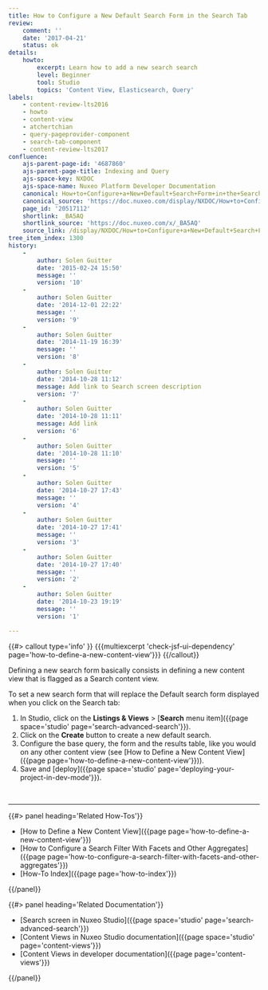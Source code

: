 ```yaml
---
title: How to Configure a New Default Search Form in the Search Tab
review:
    comment: ''
    date: '2017-04-21'
    status: ok
details:
    howto:
        excerpt: Learn how to add a new search search
        level: Beginner
        tool: Studio
        topics: 'Content View, Elasticsearch, Query'
labels:
    - content-review-lts2016
    - howto
    - content-view
    - atchertchian
    - query-pageprovider-component
    - search-tab-component
    - content-review-lts2017
confluence:
    ajs-parent-page-id: '4687860'
    ajs-parent-page-title: Indexing and Query
    ajs-space-key: NXDOC
    ajs-space-name: Nuxeo Platform Developer Documentation
    canonical: How+to+Configure+a+New+Default+Search+Form+in+the+Search+Tab
    canonical_source: 'https://doc.nuxeo.com/display/NXDOC/How+to+Configure+a+New+Default+Search+Form+in+the+Search+Tab'
    page_id: '20517112'
    shortlink: _BA5AQ
    shortlink_source: 'https://doc.nuxeo.com/x/_BA5AQ'
    source_link: /display/NXDOC/How+to+Configure+a+New+Default+Search+Form+in+the+Search+Tab
tree_item_index: 1300
history:
    -
        author: Solen Guitter
        date: '2015-02-24 15:50'
        message: ''
        version: '10'
    -
        author: Solen Guitter
        date: '2014-12-01 22:22'
        message: ''
        version: '9'
    -
        author: Solen Guitter
        date: '2014-11-19 16:39'
        message: ''
        version: '8'
    -
        author: Solen Guitter
        date: '2014-10-28 11:12'
        message: Add link to Search screen description
        version: '7'
    -
        author: Solen Guitter
        date: '2014-10-28 11:11'
        message: Add link
        version: '6'
    -
        author: Solen Guitter
        date: '2014-10-28 11:10'
        message: ''
        version: '5'
    -
        author: Solen Guitter
        date: '2014-10-27 17:43'
        message: ''
        version: '4'
    -
        author: Solen Guitter
        date: '2014-10-27 17:41'
        message: ''
        version: '3'
    -
        author: Solen Guitter
        date: '2014-10-27 17:40'
        message: ''
        version: '2'
    -
        author: Solen Guitter
        date: '2014-10-23 19:19'
        message: ''
        version: '1'

---
```

{{#> callout type='info' }}
{{{multiexcerpt 'check-jsf-ui-dependency' page='how-to-define-a-new-content-view'}}}
{{/callout}}

Defining a new search form basically consists in defining a new content view that is flagged as a Search content view.

To set a new search form that will replace the Default search form displayed when you click on the Search tab:

1.  In Studio, click on the **Listings & Views** > [**Search** menu item]({{page space='studio' page='search-advanced-search'}}).
2.  Click on the **Create** button to create a new default search.
3.  Configure the base query, the form and the results table, like you would on any other content view (see [How to Define a New Content View]({{page page='how-to-define-a-new-content-view'}})).
4.  Save and [deploy]({{page space='studio' page='deploying-your-project-in-dev-mode'}}).

&nbsp;

* * *

<div class="row" data-equalizer data-equalize-on="medium"><div class="column medium-6">{{#> panel heading='Related How-Tos'}}

- [How to Define a New Content View]({{page page='how-to-define-a-new-content-view'}})
- [How to Configure a Search Filter With Facets and Other Aggregates]({{page page='how-to-configure-a-search-filter-with-facets-and-other-aggregates'}})
- [How-To Index]({{page page='how-to-index'}})

{{/panel}}</div><div class="column medium-6">{{#> panel heading='Related Documentation'}}

- [Search screen in Nuxeo Studio]({{page space='studio' page='search-advanced-search'}})
- [Content Views in Nuxeo Studio documentation]({{page space='studio' page='content-views'}})
- [Content Views in developer documentation]({{page page='content-views'}})

{{/panel}}</div></div>
